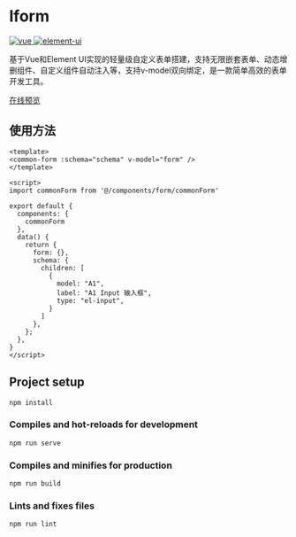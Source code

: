 # lform

<p>
  <a href="https://github.com/vuejs/vue">
    <img src="https://img.shields.io/badge/vue-2.6.11-brightgreen.svg" alt="vue">
  </a>
  
  <a href="https://github.com/ElemeFE/element">
    <img src="https://img.shields.io/badge/element--ui-2.15.8-brightgreen.svg" alt="element-ui">
  </a>
</p>

基于Vue和Element UI实现的轻量级自定义表单搭建，支持无限嵌套表单、动态增删组件、自定义组件自动注入等，支持v-model双向绑定，是一款简单高效的表单开发工具。

[在线预览](https://jessica-lxh.github.io/L-form/)

## 使用方法
``` vue
<template>
<common-form :schema="schema" v-model="form" />
</template>

<script>
import commonForm from '@/components/form/commonForm'

export default {
  components: {
    commonForm
  },
  data() {
    return {
      form: {}, 
      schema: {
        children: [
          {
            model: "A1",
            label: "A1 Input 输入框",
            type: "el-input",
          }
        ]
      }, 
    };
  },
}
</script>
```

## Project setup
```
npm install
```

### Compiles and hot-reloads for development
```
npm run serve
```

### Compiles and minifies for production
```
npm run build
```

### Lints and fixes files
```
npm run lint
```

